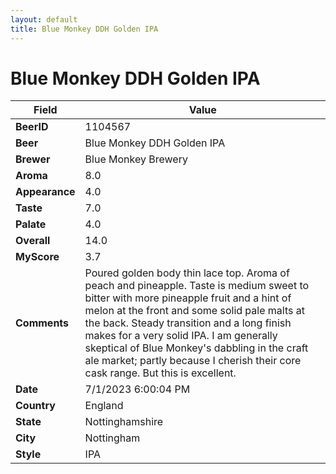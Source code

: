 ```yaml
---
layout: default
title: Blue Monkey DDH Golden IPA
---
```


# Blue Monkey DDH Golden IPA

| Field         | Value     |
|---------------|-----------|
| **BeerID** | 1104567 |
| **Beer** | Blue Monkey DDH Golden IPA |
| **Brewer** | Blue Monkey Brewery |
| **Aroma** | 8.0 |
| **Appearance** | 4.0 |
| **Taste** | 7.0 |
| **Palate** | 4.0 |
| **Overall** | 14.0 |
| **MyScore** | 3.7 |
| **Comments** | Poured golden body thin lace top. Aroma of peach and pineapple. Taste is medium sweet to bitter with more pineapple fruit and a hint of melon at the front and some solid pale malts at the back. Steady transition and a long finish makes for a very solid IPA. I am generally skeptical of Blue Monkey's dabbling in the craft ale market; partly because I cherish their core cask range. But this is excellent. |
| **Date** | 7/1/2023 6:00:04 PM |
| **Country** | England |
| **State** | Nottinghamshire |
| **City** | Nottingham |
| **Style** | IPA |
